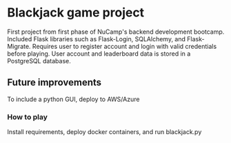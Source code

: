 # Blackjack game project

First project from first phase of NuCamp's backend development bootcamp. Included Flask libraries such as Flask-Login, SQLAlchemy, and Flask-Migrate.
Requires user to register account and login with valid credentials before playing. User account and leaderboard data is stored in a PostgreSQL database.

## Future improvements

To include a python GUI, deploy to AWS/Azure

### How to play

Install requirements, deploy docker containers, and run blackjack.py
